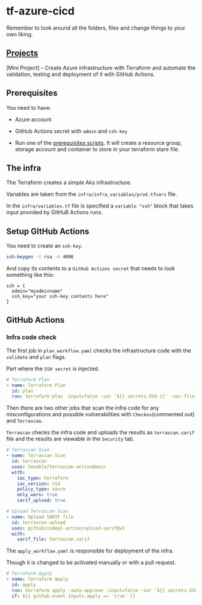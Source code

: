 # tf-azure-cicd

Remember to look around all the folders, files and change things to your own liking.

## [Projects](https://github.com/RustyTake-Off/projects)

[Mini Project] - Create Azure infrastructure with Terraform and automate the validation, testing and deployment of it with GitHub Actions.

## Prerequisites

You need to have:

* Azure account

* GitHub Actions secret with `admin` and `ssh-key`

* Run one of the [prerequisites scripts](https://github.com/RustyTake-Off/tf-azure-cicd/tree/main/prerequisites). It will create a resource group, storage account and container to store in your terraform stare file.

## The infra

The Terraform creates a simple Aks infrastructure.

Variables are taken from the `infra/infra_variables/prod.tfvars` file.

In the `infra/variables.tf` file is specified a `variable "ssh"` block that takes input provided by GitHuB Actions runs.

## Setup GItHub Actions

You need to create an `ssh-key`.

```bash
ssh-keygen -t rsa -b 4096
```

And copy its contents to a `GitHub Actions secret` that needs to look something like this:

```secrets
ssh = {
  admin="myadminname"
  ssh_key="your ssh-key contents here"
}
```

## GitHub Actions

### Infra code check

The first job in `plan_workflow.yaml` checks the infrastructure code with the `validate` and `plan` flags.

Part where the `SSH secret` is injected.

```yaml
# Terraform Plan
- name: Terraform Plan
  id: plan
  run: terraform plan -input=false -var '${{ secrets.SSH }}' -var-file 'infra_variables/prod.tfvars'
```

Then there are two other jobs that scan the infra code for any misconfigurations and possible vulnerabilities with `Checkov`(commented out) and `Terrascan`.

`Terrascan` checks the infra code and uploads the results as `terrascan.sarif` file and the results are viewable in the `Security` tab.

```yaml
# Terrascan Scan
- name: Terrascan Scan
  id: terrascan
  uses: tenable/terrascan-action@main
  with:
    iac_type: terraform
    iac_version: v14
    policy_type: azure
    only_warn: true
    sarif_upload: true

# Upload Terrascan Scan
- name: Upload SARIF file
  id: terrascan-upload
  uses: github/codeql-action/upload-sarif@v2
  with:
    sarif_file: terrascan.sarif
```

The `apply_workflow.yaml` is responsible for deployment of the infra.

Though it is changed to be activated manually or with a pull request.

```yaml
# Terraform Apply
- name: Terraform Apply
  id: apply
  run: terraform apply -auto-approve -input=false -var '${{ secrets.SSH }}' -var-file 'infra_variables/prod.tfvars'
  if: ${{ github.event.inputs.apply == 'true' }}
```
